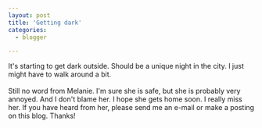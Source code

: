 ```yaml
---
layout: post
title: 'Getting dark'
categories:
  - blogger

---
```


It's starting to get dark outside.  Should be a unique night in the city.  I just might have to walk around a bit.
<br />
<br />Still no word from Melanie.  I'm sure she is safe, but she is probably very annoyed.  And I don't blame her.  I hope she gets home soon.  I really miss her.  If you have heard from her, please send me an e-mail or make a posting on this blog.  Thanks!
